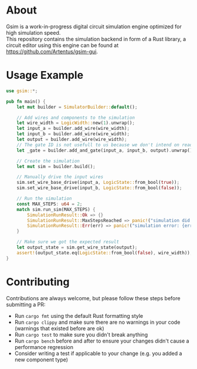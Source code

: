 # About

Gsim is a work-in-progress digital circuit simulation engine optimized for high simulation speed.  
This repository contains the simulation backend in form of a Rust library, a circuit editor using this engine can be found at https://github.com/Artentus/gsim-gui.


# Usage Example

```rust
use gsim::*;

pub fn main() {
    let mut builder = SimulatorBuilder::default();

    // Add wires and components to the simulation
    let wire_width = LogicWidth::new(1).unwrap();
    let input_a = builder.add_wire(wire_width);
    let input_b = builder.add_wire(wire_width);
    let output = builder.add_wire(wire_width);
    // The gate ID is not usefull to us because we don't intend on reading its data
    let _gate = builder.add_and_gate(input_a, input_b, output).unwrap();

    // Create the simulation
    let mut sim = builder.build();

    // Manually drive the input wires
    sim.set_wire_base_drive(input_a, LogicState::from_bool(true));
    sim.set_wire_base_drive(input_b, LogicState::from_bool(false));

    // Run the simulation
    const MAX_STEPS: u64 = 2;
    match sim.run_sim(MAX_STEPS) {
        SimulationRunResult::Ok => {}
        SimulationRunResult::MaxStepsReached => panic!("simulation did not settle within allowed steps"),
        SimulationRunResult::Err(err) => panic!("simulation error: {err:?}"),
    }

    // Make sure we got the expected result
    let output_state = sim.get_wire_state(output);
    assert!(output_state.eq(LogicState::from_bool(false), wire_width));
}
```


# Contributing

Contributions are always welcome, but please follow these steps before submitting a PR:

- Run `cargo fmt` using the default Rust formatting style
- Run `cargo clippy` and make sure there are no warnings in your code (warnings that existed before are ok)
- Run `cargo test` to make sure you didn't break anything
- Run `cargo bench` before and after to ensure your changes didn't cause a performance regression
- Consider writing a test if applicable to your change (e.g. you added a new component type)
